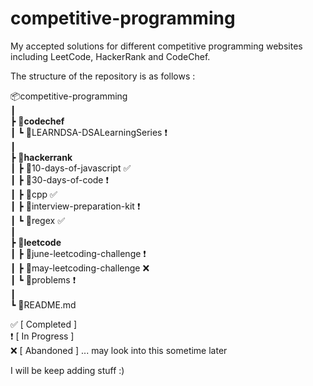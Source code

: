 # competitive-programming
My accepted solutions for different competitive programming websites including LeetCode, HackerRank and CodeChef.

The structure of the repository is as follows :

📦competitive-programming\
 ┃\
 ┣ 📂**codechef**\
 ┃ ┗ 📂LEARNDSA-DSALearningSeries &#x2757;\
 ┃\
 ┣ 📂**hackerrank**\
 ┃ ┣ 📂10-days-of-javascript &#x2705;\
 ┃ ┣ 📂30-days-of-code &#x2757;\
 ┃ ┣ 📂cpp &#x2705;\
 ┃ ┣ 📂interview-preparation-kit &#x2757;\
 ┃ ┗ 📂regex &#x2705;\
 ┃\
 ┣ 📂**leetcode**\
 ┃ ┣ 📂june-leetcoding-challenge &#x2757;\
 ┃ ┣ 📂may-leetcoding-challenge &#x274C;\
 ┃ ┗ 📂problems &#x2757;\
 ┃\
 ┗ 📜README.md
 
 &#x2705; [ Completed ]\
 &#x2757; [ In Progress ]\
 &#x274C; [ Abandoned ] ... may look into this sometime later
 

I will be keep adding stuff :)
